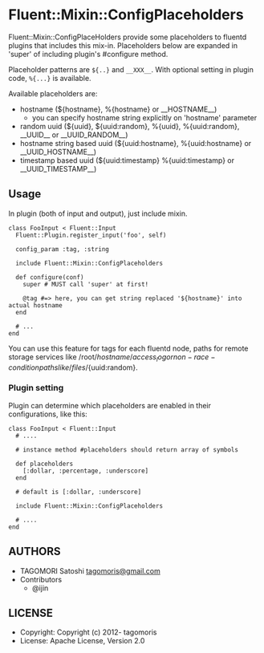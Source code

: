# Fluent::Mixin::ConfigPlaceholders

Fluent::Mixin::ConfigPlaceHolders provide some placeholders to fluentd plugins that includes this mix-in. Placeholders below are expanded in 'super' of including plugin's #configure method.

Placeholder patterns are `${..}` and `__XXX__`. With optional setting in plugin code, `%{...}` is available.

Available placeholders are:

* hostname (${hostname}, %{hostname} or \_\_HOSTNAME\_\_)
  * you can specify hostname string explicitly on 'hostname' parameter
* random uuid (${uuid}, ${uuid:random}, %{uuid}, %{uuid:random}, \_\_UUID\_\_ or \_\_UUID\_RANDOM\_\_)
* hostname string based uuid (${uuid:hostname}, %{uuid:hostname} or \_\_UUID\_HOSTNAME\_\_)
* timestamp based uuid (${uuid:timestamp} %{uuid:timestamp} or \_\_UUID\_TIMESTAMP\_\_)

## Usage

In plugin (both of input and output), just include mixin.

    class FooInput < Fluent::Input
      Fluent::Plugin.register_input('foo', self)
    
      config_param :tag, :string
      
      include Fluent::Mixin::ConfigPlaceholders
    
      def configure(conf)
        super # MUST call 'super' at first!
        
        @tag #=> here, you can get string replaced '${hostname}' into actual hostname
      end
      
      # ...
    end

You can use this feature for tags for each fluentd node, paths for remote storage services like /root/${hostname}/access_log or non-race-condition paths like /files/${uuid:random}.

### Plugin setting

Plugin can determine which placeholders are enabled in their configurations, like this:

    class FooInput < Fluent::Input
      # ....
      
      # instance method #placeholders should return array of symbols
      
      def placeholders
        [:dollar, :percentage, :underscore]
      end
      
      # default is [:dollar, :underscore]
      
      include Fluent::Mixin::ConfigPlaceholders
      
      # ....
    end

## AUTHORS

* TAGOMORI Satoshi <tagomoris@gmail.com>
* Contributors
  * @ijin

## LICENSE

* Copyright: Copyright (c) 2012- tagomoris
* License: Apache License, Version 2.0
